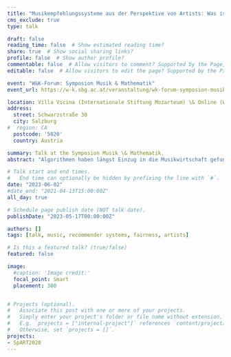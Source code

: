 ```yaml
---
title: "Musikempfehlungssysteme aus der Perspektive von Artists: Was ist fair?"
cms_exclude: true
type: talk

draft: false
reading_time: false  # Show estimated reading time?
share: true  # Show social sharing links?
profile: false  # Show author profile?
commentable: false  # Allow visitors to comment? Supported by the Page, Post, and Docs content types.
editable: false  # Allow visitors to edit the page? Supported by the Page, Post, and Docs content types.

event: "W&K-Forum: Symposion Musik & Mathematik"
event_url: https://w-k.sbg.ac.at/veranstaltung/wk-forum-symposion-musik-mathematik/

location: Villa Vicina (Internationale Stiftung Mozarteum) \& Online (Webex)
address:
  street: Schwarzstraße 30
  city: Salzburg
#  region: CA
  postcode: '5020'
  country: Austria

summary: Talk at the Symposion Musik \& Mathematik.
abstract: "Algorithmen haben längst Einzug in die Musikwirtschaft gefunden. Musikempfehlungssysteme erleichtern uns die Navigation durch die riesigen Kataloge an Musikaufnahmen: Sie empfehlen uns ähnliche Artists oder welchen Track wir als nächstes hören sollen. Ein ideales Musikempfehlungssystem empfiehlt „der richtigen Person im richtigen Moment die richtige Musik“. Aber was passiert, wenn es nicht *ideal* ist? In diesem Vortrag gehe ich auf die Perspektive von Artists ein. Was halten Artists für fair? Insbesondere präsentiere ich Forschungsergebnisse zu Gender Bias in Musikempfehlungen."

# Talk start and end times.
#   End time can optionally be hidden by prefixing the line with `#`.
date: "2023-06-02"
#date_end: "2021-04-13T15:00:00Z"
all_day: true

# Schedule page publish date (NOT talk date).
publishDate: "2023-05-17T00:00:00Z"

authors: []
tags: [talk, music, recommender systems, fairness, artists]

# Is this a featured talk? (true/false)
featured: false

image:
  #caption: 'Image credit:'
  focal_point: Smart
  placement: 300


# Projects (optional).
#   Associate this post with one or more of your projects.
#   Simply enter your project's folder or file name without extension.
#   E.g. `projects = ["internal-project"]` references `content/project/deep-learning/index.md`.
#   Otherwise, set `projects = []`.
projects:
- SpART2020
---
```



